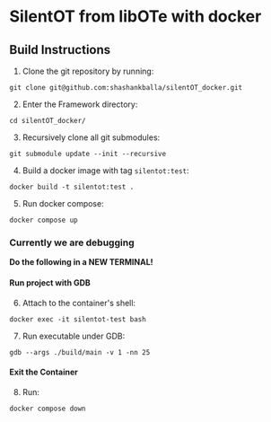 # SilentOT from libOTe with docker

## Build Instructions 

1. Clone the git repository by running:
```
git clone git@github.com:shashankballa/silentOT_docker.git
```

2. Enter the Framework directory:
```
cd silentOT_docker/
```

3. Recursively clone all git submodules:
```
git submodule update --init --recursive
```

4. Build a docker image with tag `silentot:test`:
```
docker build -t silentot:test .
```

5. Run docker compose:
```
docker compose up
```

### Currently we are debugging

**Do the following in a NEW TERMINAL!**

#### Run project with GDB

6. Attach to the container's shell:
```
docker exec -it silentot-test bash
```

7. Run executable under GDB: 
```
gdb --args ./build/main -v 1 -nn 25
```

#### Exit the Container

8. Run:
```
docker compose down
```
